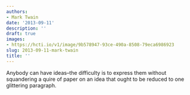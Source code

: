 ```yaml
---
authors:
- Mark Twain
date: '2013-09-11'
description: ''
draft: true
images:
- https://hcti.io/v1/image/9b578947-93ce-490a-8508-79eca6986923
slug: 2013-09-11-mark-twain
title: ''
---
```


Anybody can have ideas–the difficulty is to express them without squandering a quire of paper on an idea that ought to be reduced to one glittering paragraph.